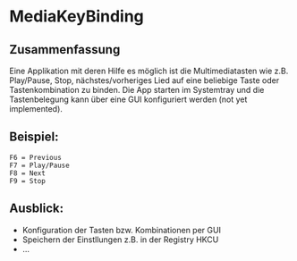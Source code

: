 # MediaKeyBinding

## Zusammenfassung
Eine Applikation mit deren Hilfe es möglich ist die Multimediatasten wie z.B. Play/Pause, Stop, nächstes/vorheriges Lied auf eine beliebige Taste oder Tastenkombination zu binden.
Die App starten im Systemtray und die Tastenbelegung kann über eine GUI konfiguriert werden (not yet implemented).



## Beispiel:
```
F6 = Previous
F7 = Play/Pause
F8 = Next
F9 = Stop

```


## Ausblick:
- Konfiguration der Tasten bzw. Kombinationen per GUI
- Speichern der Einstllungen z.B. in der Registry HKCU
- ...
